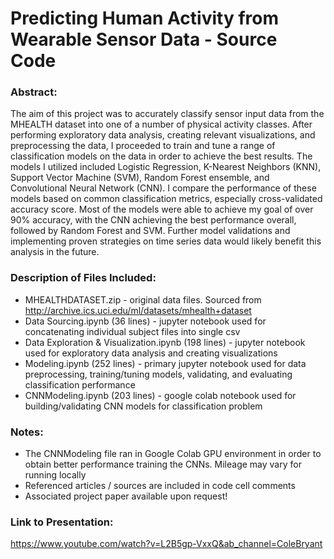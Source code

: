 # Predicting Human Activity from Wearable Sensor Data - Source Code

### Abstract:

The aim of this project was to accurately classify sensor input data from the MHEALTH dataset into one of a number of physical activity classes. After performing exploratory data analysis, creating relevant visualizations, and preprocessing the data, I proceeded to train and tune a range of classification models on the data in order to achieve the best results. The models I utilized included Logistic Regression, K-Nearest Neighbors (KNN), Support Vector Machine (SVM), Random Forest ensemble, and Convolutional Neural Network (CNN). I compare the performance of these models based on common classification metrics, especially cross-validated accuracy score. Most of the models were able to achieve my goal of over 90% accuracy, with the CNN achieving the best performance overall, followed by Random Forest and SVM. Further model validations and implementing proven strategies on time series data would likely benefit this analysis in the future.

### Description of Files Included:

* MHEALTHDATASET.zip - original data files. Sourced from http://archive.ics.uci.edu/ml/datasets/mhealth+dataset
* Data Sourcing.ipynb (36 lines) - jupyter notebook used for concatenating individual subject files into single csv
* Data Exploration & Visualization.ipynb (198 lines) - jupyter notebook used for exploratory data analysis and creating visualizations
* Modeling.ipynb (252 lines) - primary jupyter notebook used for data preprocessing, training/tuning models, validating, and evaluating classification performance
* CNNModeling.ipynb (203 lines) - google colab notebook used for building/validating CNN models for classification problem

### Notes:

* The CNNModeling file ran in Google Colab GPU environment in order to obtain better performance training the CNNs. Mileage may vary for running locally
* Referenced articles / sources are included in code cell comments
* Associated project paper available upon request!

### Link to Presentation:

https://www.youtube.com/watch?v=L2B5gp-VxxQ&ab_channel=ColeBryant
